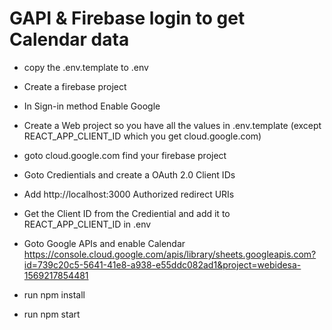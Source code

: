 # GAPI & Firebase login to get Calendar data
* copy the .env.template to .env
* Create a firebase project
* In Sign-in method Enable Google
* Create a Web project so you have all the values in .env.template (except REACT_APP_CLIENT_ID which you get cloud.google.com)
* goto cloud.google.com find your firebase project 
* Goto Credientials and create a  OAuth 2.0 Client IDs
* Add http://localhost:3000 Authorized redirect URIs
* Get the Client ID from the Crediential and add it to REACT_APP_CLIENT_ID in .env
* Goto Google APIs and enable Calendar https://console.cloud.google.com/apis/library/sheets.googleapis.com?id=739c20c5-5641-41e8-a938-e55ddc082ad1&project=webidesa-1569217854481

* run npm install
* run npm start

